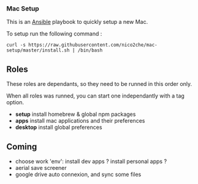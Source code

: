 ### Mac Setup

This is an [Ansible](https://www.ansible.com/) playbook to quickly setup a new Mac.

To setup run the following command :
```
curl -s https://raw.githubusercontent.com/nico2che/mac-setup/master/install.sh | /bin/bash
```
## Roles

These roles are dependants, so they need to be runned in this order only.

When all roles was runned, you can start one independantly with a tag option.

- **setup** install homebrew & global npm packages
- **apps** install mac applications and their preferences
- **desktop** install global preferences

## Coming

- choose work 'env': install dev apps ? install personal apps ?
- aerial save screener
- google drive auto connexion, and sync some files
